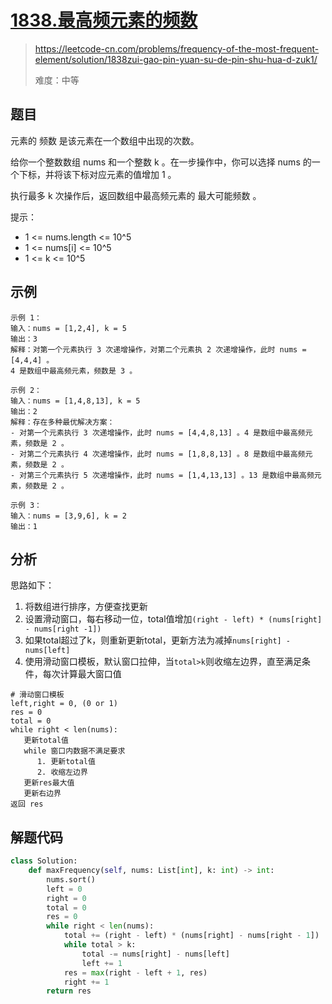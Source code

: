 # [1838.最高频元素的频数](https://leetcode-cn.com/problems/frequency-of-the-most-frequent-element/solution/1838zui-gao-pin-yuan-su-de-pin-shu-hua-d-zuk1/)
> https://leetcode-cn.com/problems/frequency-of-the-most-frequent-element/solution/1838zui-gao-pin-yuan-su-de-pin-shu-hua-d-zuk1/
> 
> 难度：中等

## 题目
元素的 频数 是该元素在一个数组中出现的次数。

给你一个整数数组 nums 和一个整数 k 。在一步操作中，你可以选择 nums 的一个下标，并将该下标对应元素的值增加 1 。

执行最多 k 次操作后，返回数组中最高频元素的 最大可能频数 。

提示：
- 1 <= nums.length <= 10^5
- 1 <= nums[i] <= 10^5
- 1 <= k <= 10^5

## 示例

```
示例 1：
输入：nums = [1,2,4], k = 5
输出：3
解释：对第一个元素执行 3 次递增操作，对第二个元素执 2 次递增操作，此时 nums = [4,4,4] 。
4 是数组中最高频元素，频数是 3 。

示例 2：
输入：nums = [1,4,8,13], k = 5
输出：2
解释：存在多种最优解决方案：
- 对第一个元素执行 3 次递增操作，此时 nums = [4,4,8,13] 。4 是数组中最高频元素，频数是 2 。
- 对第二个元素执行 4 次递增操作，此时 nums = [1,8,8,13] 。8 是数组中最高频元素，频数是 2 。
- 对第三个元素执行 5 次递增操作，此时 nums = [1,4,13,13] 。13 是数组中最高频元素，频数是 2 。

示例 3：
输入：nums = [3,9,6], k = 2
输出：1
```

## 分析
思路如下：
1. 将数组进行排序，方便查找更新
2. 设置滑动窗口，每右移动一位，total值增加`(right - left) * (nums[right] - nums[right -1])`
3. 如果total超过了k，则重新更新total，更新方法为减掉`nums[right] - nums[left]`
4. 使用滑动窗口模板，默认窗口拉伸，当`total>k`则收缩左边界，直至满足条件，每次计算最大窗口值

```
# 滑动窗口模板
left,right = 0, (0 or 1)
res = 0
total = 0
while right < len(nums):
   更新total值
   while 窗口内数据不满足要求
      1. 更新total值
      2. 收缩左边界
   更新res最大值
   更新右边界
返回 res
```
## 解题代码

```python
class Solution:
    def maxFrequency(self, nums: List[int], k: int) -> int:
        nums.sort()
        left = 0
        right = 0
        total = 0
        res = 0
        while right < len(nums):
            total += (right - left) * (nums[right] - nums[right - 1])
            while total > k:
                total -= nums[right] - nums[left]
                left += 1
            res = max(right - left + 1, res)
            right += 1
        return res
```
